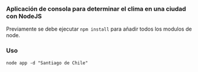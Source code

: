 ### Aplicación de consola para determinar el clima en una ciudad con NodeJS

Previamente se debe ejecutar ```npm install``` para añadir todos los modulos de node.

### Uso

```
node app -d "Santiago de Chile"
```
